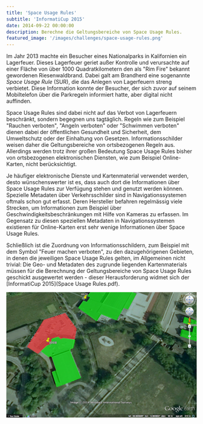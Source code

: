 ```yaml
---
title: 'Space Usage Rules'
subtitle: 'InformatiCup 2015'
date: 2014-09-22 00:00:00
description: Berechne die Geltungsbereiche von Space Usage Rules.
featured_image: '/images/challenges/space-usage-rules.png'
---
```


Im Jahr 2013 machte ein Besucher eines Nationalparks in Kalifornien ein Lagerfeuer. Dieses Lagerfeuer geriet außer Kontrolle und verursachte auf einer Fläche von über 1000 Quadratkilometern den als "Rim Fire" bekannt gewordenen Riesenwaldbrand. Dabei galt am Brandherd eine sogenannte *Space Usage Rule* (SUR), die das Anlegen von Lagerfeuern streng verbietet. Diese Information konnte der Besucher, der sich zuvor auf seinem Mobiltelefon über die Parkregeln informiert hatte, aber digital nicht auffinden.

Space Usage Rules sind dabei nicht auf das Verbot von Lagerfeuern beschränkt, sondern begegnen uns tagtäglich. Regeln wie zum Beispiel "Rauchen verboten", "Angeln verboten" oder "Schwimmen verboten" dienen dabei der öffentlichen Gesundheit und Sicherheit, dem Umweltschutz oder der Einhaltung von Gesetzen. Informationsschilder weisen daher die Geltungsbereiche von ortsbezogenen Regeln aus. Allerdings werden trotz ihrer großen Bedeutung Space Usage Rules bisher von ortsbezogenen elektronischen Diensten, wie zum Beispiel Online-Karten, nicht berücksichtigt.

Je häufiger elektronische Dienste und Kartenmaterial verwendet werden, desto wünschenswerter ist es, dass auch dort die Informationen über Space Usage Rules zur Verfügung stehen und genutzt werden können. Spezielle Metadaten über Verkehrsschilder sind in Navigationssystemen oftmals schon gut erfasst. Deren Hersteller befahren regelmässig viele Strecken, um Informationen zum Beispiel über Geschwindigkeitsbeschränkungen mit Hilfe von Kameras zu erfassen. Im Gegensatz zu diesen speziellen Metadaten in Navigationssystemen existieren für Online-Karten erst sehr wenige Informationen über Space Usage Rules.

Schließlich ist die Zuordnung von Informationsschildern, zum Beispiel mit dem Symbol "Feuer machen verboten", zu den dazugehörigenen Gebieten, in denen die jeweiligen Space Usage Rules gelten, im Allgemeinen nicht trivial: Die Geo- und Metadaten des zugrunde liegenden Kartenmaterials müssen für die Berechnung der Geltungsbereiche von Space Usage Rules geschickt ausgewertet werden - dieser Herausforderung widmet sich der [InformatiCup 2015](Space Usage Rules.pdf).

<div class="gallery" data-columns="1">
	<img src="/images/challenges/space-usage-rules.png">
</div>
